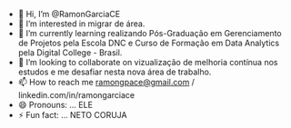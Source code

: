 - 👋 Hi, I’m @RamonGarciaCE
- 👀 I’m interested in migrar de área. 
- 🌱 I’m currently learning realizando Pós-Graduação em Gerenciamento de Projetos pela Escola DNC e Curso de Formação em Data Analytics pela Digital College - Brasil.
- 💞️ I’m looking to collaborate on vizualização de melhoria contínua nos estudos e me desafiar nesta nova área de trabalho.
- 📫 How to reach me ramongpace@gmail.com / linkedin.com/in/ramongarciace
- 😄 Pronouns: ... ELE 
- ⚡ Fun fact: ... NETO CORUJA 

<!---
RamonGarciaCE/RamonGarciaCE is a ✨ special ✨ repository because its `README.md` (this file) appears on your GitHub profile.
You can click the Preview link to take a look at your changes.
--->
